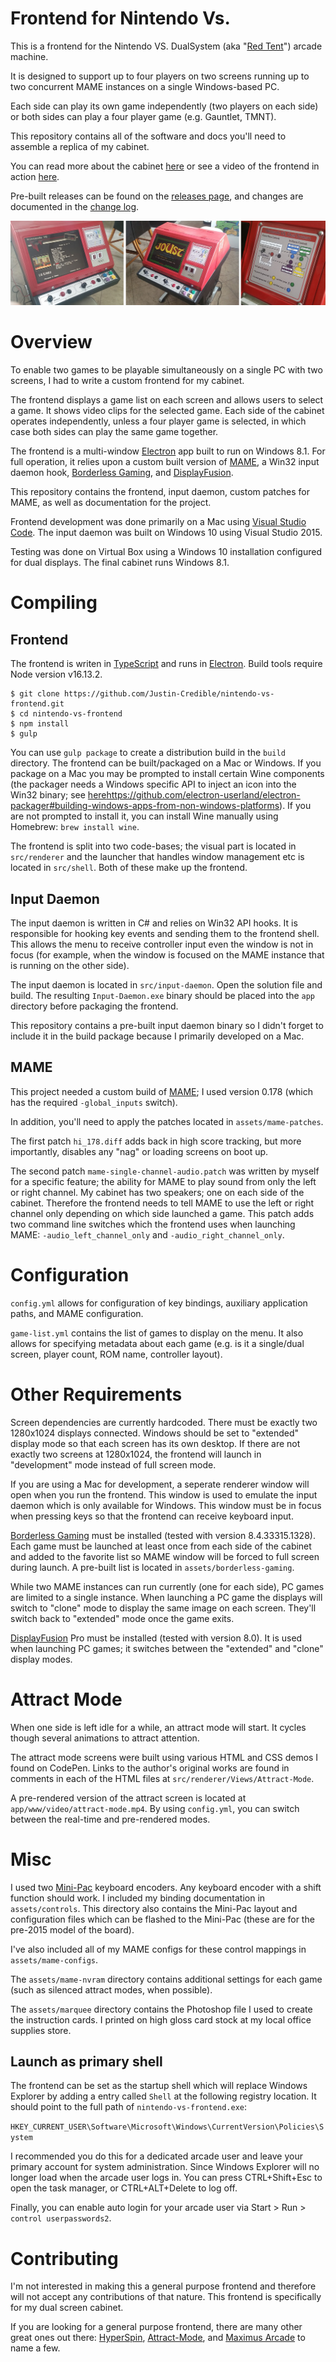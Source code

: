 Frontend for Nintendo Vs.
=============================

This is a frontend for the Nintendo VS. DualSystem (aka "[Red Tent](http://www.johnsarcade.com/nintendo_vs_dualsystem_tent.php)") arcade machine.

It is designed to support up to four players on two screens running up to two concurrent MAME instances on a single Windows-based PC.

Each side can play its own game independently (two players on each side) or both sides can play a four player game (e.g. Gauntlet, TMNT).

This repository contains all of the software and docs you'll need to assemble a replica of my cabinet.

You can read more about the cabinet [here](http://justin-credible.net/2016/10/21/nintendo-vs/)  or see a video of the frontend in action [here](https://youtu.be/zIqEkgNy3qg).

Pre-built releases can be found on the [releases page](https://github.com/Justin-Credible/nintendo-vs-frontend/releases), and changes are documented in the [change log](CHANGELOG.md).

![banner](assets/photos/banner.jpg)

# Overview

To enable two games to be playable simultaneously on a single PC with two screens, I had to write a custom frontend for my cabinet.

The frontend displays a game list on each screen and allows users to select a game. It shows video clips for the selected game. Each side of the cabinet operates independently, unless a four player game is selected, in which case both sides can play the same game together.

The frontend is a multi-window [Electron](https://github.com/electron/electron) app built to run on Windows 8.1. For full operation, it relies upon a custom built version of [MAME](https://github.com/mamedev/mame), a Win32 input daemon hook, [Borderless Gaming](https://github.com/Codeusa/Borderless-Gaming), and [DisplayFusion](https://www.displayfusion.com/).

This repository contains the frontend, input daemon, custom patches for MAME, as well as documentation for the project.

Frontend development was done primarily on a Mac using [Visual Studio Code](https://code.visualstudio.com). The input daemon was built on Windows 10 using Visual Studio 2015.

Testing was done on Virtual Box using a Windows 10 installation configured for dual displays. The final cabinet runs Windows 8.1.

# Compiling

## Frontend

The frontend is writen in [TypeScript](https://www.typescriptlang.org/) and runs in [Electron](https://github.com/electron/electron). Build tools require Node version v16.13.2.

```
$ git clone https://github.com/Justin-Credible/nintendo-vs-frontend.git
$ cd nintendo-vs-frontend
$ npm install
$ gulp
```

You can use `gulp package` to create a distribution build in the `build` directory. The frontend can be built/packaged on a Mac or Windows. If you package on a Mac you may be prompted to install certain Wine components (the packager needs a Windows specific API to inject an icon into the Win32 binary; see [here]()https://github.com/electron-userland/electron-packager#building-windows-apps-from-non-windows-platforms). If you are not prompted to install it, you can install Wine manually using Homebrew: `brew install wine`.

The frontend is split into two code-bases; the visual part is located in `src/renderer` and the launcher that handles window management etc is located in `src/shell`. Both of these make up the frontend.

## Input Daemon

The input daemon is written in C# and relies on Win32 API hooks. It is responsible for hooking key events and sending them to the frontend shell. This allows the menu to receive controller input even the window is not in focus (for example, when the window is focused on the MAME instance that is running on the other side).

The input daemon is located in `src/input-daemon`. Open the solution file and build. The resulting `Input-Daemon.exe` binary should be placed into the `app` directory before packaging the frontend.

This repository contains a pre-built input daemon binary so I didn't forget to include it in the build package because I primarily developed on a Mac.

## MAME

This project needed a custom build of [MAME](https://github.com/mamedev/mame); I used version 0.178 (which has the required `-global_inputs` switch).

In addition, you'll need to apply the patches located in `assets/mame-patches`.

The first patch `hi_178.diff` adds back in high score tracking, but more importantly, disables any "nag" or loading screens on boot up.

The second patch `mame-single-channel-audio.patch` was written by myself for a specific feature; the ability for MAME to play sound from only the left or right channel. My cabinet has two speakers; one on each side of the cabinet. Therefore the frontend needs to tell MAME to use the left or right channel only depending on which side launched a game. This patch adds two command line switches which the frontend uses when launching MAME: `-audio_left_channel_only` and `-audio_right_channel_only`.

# Configuration

`config.yml` allows for configuration of key bindings, auxiliary application paths, and MAME configuration.

`game-list.yml` contains the list of games to display on the menu. It also allows for specifying metadata about each game (e.g. is it a single/dual screen, player count, ROM name, controller layout).

# Other Requirements

Screen dependencies are currently hardcoded. There must be exactly two 1280x1024 displays connected. Windows should be set to "extended" display mode so that each screen has its own desktop. If there are not exactly two screens at 1280x1024, the frontend will launch in "development" mode instead of full screen mode.

If you are using a Mac for development, a seperate renderer window will open when you run the frontend. This window is used to emulate the input daemon which is only available for Windows. This window must be in focus when pressing keys so that the frontend can receive keyboard input.

[Borderless Gaming](https://github.com/Codeusa/Borderless-Gaming) must be installed (tested with version 8.4.33315.1328). Each game must be launched at least once from each side of the cabinet and added to the favorite list so MAME window will be forced to full screen during launch. A pre-built list is located in `assets/borderless-gaming`.

While two MAME instances can run currently (one for each side), PC games are limited to a single instance. When launching a PC game the displays will switch to "clone" mode to display the same image on each screen. They'll switch back to "extended" mode once the game exits.

[DisplayFusion](https://www.displayfusion.com/) Pro must be installed (tested with version 8.0). It is used when launching PC games; it switches between the "extended" and "clone" display modes.

# Attract Mode

When one side is left idle for a while, an attract mode will start. It cycles though several animations to attract attention.

The attract mode screens were built using various HTML and CSS demos I found on CodePen. Links to the author's original works are found in comments in each of the HTML files at `src/renderer/Views/Attract-Mode`.

A pre-rendered version of the attract screen is located at `app/www/video/attract-mode.mp4`. By using `config.yml`, you can switch between the real-time and pre-rendered modes.

# Misc

I used two [Mini-Pac](https://www.ultimarc.com/minipac.html) keyboard encoders. Any keyboard encoder with a shift function should work. I included my binding documentation in `assets/controls`. This directory also contains the Mini-Pac layout and configuration files which can be flashed to the Mini-Pac (these are for the pre-2015 model of the board).

I've also included all of my MAME configs for these control mappings in `assets/mame-configs`.

The `assets/mame-nvram` directory contains additional settings for each game (such as silenced attract modes, when possible).

The `assets/marquee` directory contains the Photoshop file I used to create the instruction cards. I printed on high gloss card stock at my local office supplies store.

## Launch as primary shell

The frontend can be set as the startup shell which will replace Windows Explorer by adding a entry called `Shell` at the following registry location. It should point to the full path of `nintendo-vs-frontend.exe`:

`HKEY_CURRENT_USER\Software\Microsoft\Windows\CurrentVersion\Policies\System`

I recommended you do this for a dedicated arcade user and leave your primary account for system administration. Since Windows Explorer will no longer load when the arcade user logs in. You can press CTRL+Shift+Esc to open the task manager, or CTRL+ALT+Delete to log off.

Finally, you can enable auto login for your arcade user via Start > Run > `control userpasswords2`.

# Contributing

I'm not interested in making this a general purpose frontend and therefore will not accept any contributions of that nature. This frontend is specifically for my dual screen cabinet.

If you are looking for a general purpose frontend, there are many other great ones out there: [HyperSpin](http://www.hyperspin-fe.com/), [Attract-Mode](http://attractmode.org/), and [Maximus Arcade](http://www.maximus-arcade.com/) to name a few.

